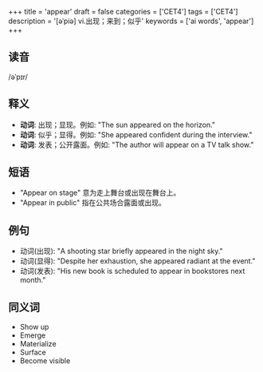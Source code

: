 +++
title = 'appear'
draft = false
categories = ['CET4']
tags = ['CET4']
description = '[əˈpiə] vi.出现；来到；似乎'
keywords = ['ai words', 'appear']
+++

## 读音
/əˈpɪr/

## 释义
- **动词**: 出现；显现。例如: "The sun appeared on the horizon."
- **动词**: 似乎；显得。例如: "She appeared confident during the interview."
- **动词**: 发表；公开露面。例如: "The author will appear on a TV talk show."

## 短语
- "Appear on stage" 意为走上舞台或出现在舞台上。
- "Appear in public" 指在公共场合露面或出现。

## 例句
- 动词(出现): "A shooting star briefly appeared in the night sky."
- 动词(显得): "Despite her exhaustion, she appeared radiant at the event."
- 动词(发表): "His new book is scheduled to appear in bookstores next month."

## 同义词
- Show up
- Emerge
- Materialize
- Surface
- Become visible
